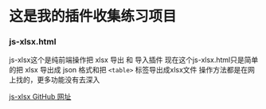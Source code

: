 # 这是我的插件收集练习项目
### js-xlsx.html
js-xlsx这个是纯前端操作把 xlsx 导出 和 导入插件
现在这个js-xlsx.html只是简单的把 xlsx 导出成 json 格式和把 `<table>` 标签导出成xlsx文件
操作方法都是在网上找的，更多功能没有去深入

[js-xlsx GitHub 网址](https://github.com/SheetJS/js-xlsx)
